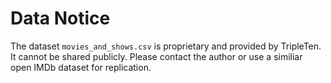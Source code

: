 # Data Notice

The dataset `movies_and_shows.csv` is proprietary and provided by  TripleTen.
It cannot be shared publicly. 
Please contact the author or use a similiar open IMDb dataset for replication. 
